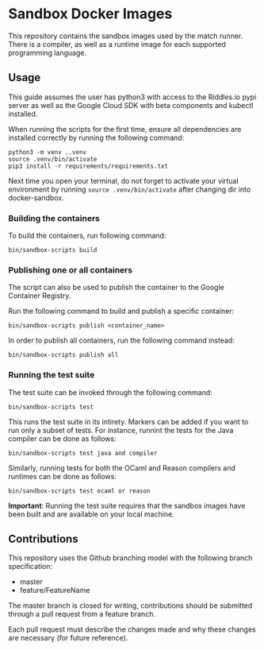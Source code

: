 # Sandbox Docker Images

This repository contains the sandbox images used by the match runner. There is a compiler, as well as a runtime image
for each supported programming language.

## Usage

This guide assumes the user has python3 with access to the Riddles.io pypi server as well as the Google Cloud SDK with
beta components and kubectl installed.

When running the scripts for the first time, ensure all dependencies are installed correctly by running the following
command:

```
python3 -m venv ..venv
source .venv/bin/activate
pip3 install -r requirements/requirements.txt
```

Next time you open your terminal, do not forget to activate your virtual environment by running `source .venv/bin/activate` after changing dir into docker-sandbox.

### Building the containers

To build the containers, run following command:

```
bin/sandbox-scripts build
```

### Publishing one or all containers

The script can also be used to publish the container to the Google Container Registry.

Run the following command to build and publish a specific container:

```
bin/sandbox-scripts publish <container_name>
```

In order to publish all containers, run the following command instead:

```
bin/sandbox-scripts publish all
```

### Running the test suite

The test suite can be invoked through the following command:
```
bin/sandbox-scripts test
```

This runs the test suite in its intirety. Markers can be added if
you want to run only a subset of tests. For instance, runnint the
tests for the Java compiler can be done as follows:
```
bin/sandbox-scripts test java and compiler
```

Similarly, running tests for both the OCaml and Reason compilers
and runtimes can be done as follows:
```
bin/sandbox-scripts test ocaml or reason
```

**Important**: Running the test suite requires that the sandbox
images have been built and are available on your local machine.

## Contributions

This repository uses the Github branching model with the following
branch specification:

- master
- feature/FeatureName

The master branch is closed for writing, contributions should be
submitted through a pull request from a feature branch.

Each pull request must describe the changes made and why these changes
are necessary (for future reference).

